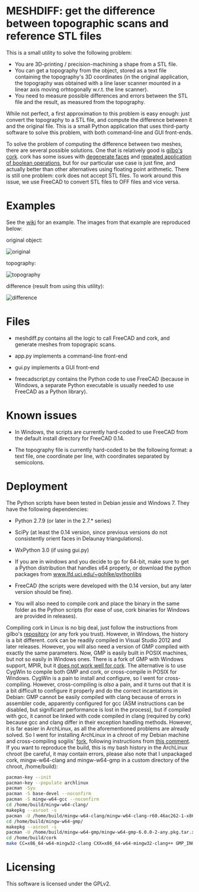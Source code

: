 MESHDIFF: get the difference between topographic scans and reference STL files
====================

This is a small utility to solve the following problem:

* You are 3D-printing / precision-machining a shape from a STL file.
* You can get a topography from the object, stored as a text file containing the topography's 3D coordinates (in the original application, the topography was obtained with a line laser scanner mounted in a linear axis moving orhtogonally w.r.t. the line scanner).
* You need to measure possible differences and errors between the STL file and the result, as measured from the topography.

While not perfect, a first approximation to this problem is easy enough: just convert the topography to a STL file, and compute the difference between it and the original file. This is a small Python application that uses third-party software to solve this problem, with both command-line and GUI front-ends.

To solve the problem of computing the difference between two meshes, there are several possible solutions. One that is relatively good is [gilbo's cork](https://github.com/gilbo/cork). cork has some issues with [degenerate faces](https://github.com/gilbo/cork/issues/27) and [repeated application of boolean operations](https://github.com/gilbo/cork/issues/21), but for our particular use case is just fine, and actually better than other alternatives using floating point arithmetic. There is still one problem: cork does not accept STL files. To work around this issue, we use FreeCAD to convert STL files to OFF files and vice versa.

Examples
========

See the [wiki](https://github.com/jdfr/meshdiff/wiki) for an example. The images from that example are reproduced below:

original object: 

![original](../../wiki/images/01.STLObject.png)

topography:

![topography](../../wiki/images/03.topography.clean.png)

difference (result from using this utility):

![difference](../../wiki/images/04.difference.png)

Files
=====

* meshdiff.py contains all the logic to call FreeCAD and cork, and generate meshes from topograpic scans.

* app.py implements a command-line front-end

* gui.py implements a GUI front-end

* freecadscript.py contains the Python code to use FreeCAD (because in Windows, a separate Python executable is usually needed to use FreeCAD as a Python library).


Known issues
============

* In Windows, the scripts are currently hard-coded to use FreeCAD from the default install directory for FreeCAD 0.14.

* The topography file is currently hard-coded to be the following format: a text file, one coordinate per line, with coordinates separated by semicolons.

Deployment
==========

The Python scripts have been tested in Debian jessie and Windows 7. They have the following dependencies:

* Python 2.7.9 (or later in the 2.7.* series)

* SciPy (at least the 0.14 version, since previous versions do not consistently orient faces in Delaunay triangulations).

* WxPython 3.0 (if using gui.py)

* If you are in windows and you decide to go for 64-bit, make sure to get a Python distribution that handles x64 properly, or download the python packages from www.lfd.uci.edu/~gohlke/pythonlibs

* FreeCAD (the scripts were developed with the 0.14 version, but any later version should be fine).

* You will also need to compile cork and place the binary in the same folder as the Python scripts (for ease of use, cork binaries for Windows are provided in releases).

Compiling cork in Linux is no big deal, just follow the instructions from gilbo's [repository](https://github.com/gilbo/cork) (or any fork you trust). However, in Windows, the history is a bit different. cork can be readily compiled in Visual Studio 2012 and later releases. However, you will also need a version of GMP compiled with exactly the same parameters. Now, GMP is easily built in POSIX machines, but not so easily in 
Windows ones. There is a fork of GMP with Windows support, MPIR, but it [does not work well for cork](https://github.com/gilbo/cork/issues/15). The alternative is to use CygWin to compile both GMP and cork, or cross-compile in POSIX for Windows. CygWin is a pain to install and configure, so I went for cross-compiling. However, cross-compiling is *also* a pain, and it turns out that it is a bit difficult to configure it properly and do the correct incantations in Debian: GMP cannot be easily compiled with clang because of errors in assembler code, apparently configured for gcc (ASM instructions can be disabled, but significant performance is lost in the process), but if compiled with gcc, it cannot be linked with code compiled in clang (required by cork) because gcc and clang differ in their exception handling methods. However, it is far easier in ArchLinux, as all the aforementioned problems are already solved. So I went for installing ArchLinux in a chroot of my Debian machine and cross-compiling sogilis' [fork](https://github.com/sogilis/cork), following instructions from [this comment](https://github.com/sogilis/cork/commit/b291e3dd9dffac95f14a7312e645357ccc1e5230#commitcomment-8948010). If you want to reproduce the build, this is my bash history in the ArchLinux chroot (be careful, it may contain errors, please also note that I unpackaged cork, mingw-w64-clang and mingw-w64-gmp in a custom directory of the chroot, /home/build):

```bash
pacman-key --init
pacman-key --populate archlinux
pacman -Syu
pacman -S base-devel --noconfirm
pacman -S mingw-w64-gcc --noconfirm
cd /home/build/mingw-w64-clang/
makepkg --asroot -s
pacman -U /home/build/mingw-w64-clang/mingw-w64-clang-r60.46ac262-1-x86_64.pkg.tar.xz
cd /home/build/mingw-w64-gmp/
makepkg --asroot -s
pacman -U /home/build/mingw-w64-gmp/mingw-w64-gmp-6.0.0-2-any.pkg.tar.xz
cd /home/build/cork
make CC=x86_64-w64-mingw32-clang CXX=x86_64-w64-mingw32-clang++ GMP_INC_DIR=/usr/x86_64-w64-mingw32/include/ GMP_LIB_DIR=/usr/x86_64-w64-mingw32/lib/
```

Licensing
=========

This software is licensed under the GPLv2.

